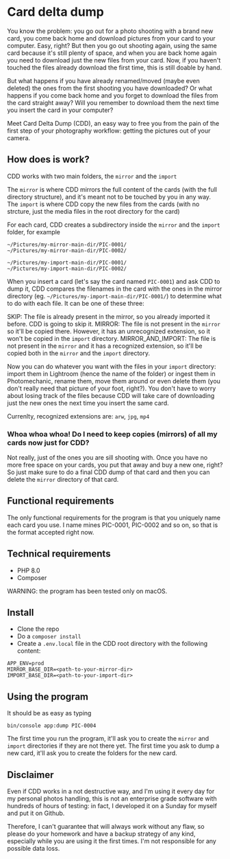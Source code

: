 # Card delta dump

You know the problem: you go out for a photo shooting with a brand new card, you come back home and download pictures from your card to your computer. Easy, right?
But then you go out shooting again, using the same card because it's still plenty of space, and when you are back home again you need to download just the new files from your card. Now, if you haven't touched the files already download the first time, this is still doable by hand.

But what happens if you have already renamed/moved (maybe even deleted) the ones from the first shooting you have downloaded?
Or what happens if you come back home and you forget to download the files from the card straight away? Will you remember to download them the next time you insert the card in your computer?

Meet Card Delta Dump (CDD), an easy way to free you from the pain of the first step of your photography workflow: getting the pictures out of your camera.

## How does is work?
CDD works with two main folders, the `mirror` and the `import`

The `mirror` is where CDD mirrors the full content of the cards (with the full directory structure), and it's meant not to be touched by you in any way.
The `import` is where CDD copy the new files from the cards (with no strcture, just the media files in the root directory for the card)

For each card, CDD creates a subdirectory inside the `mirror` and the `import` folder, for example

```
~/Pictures/my-mirror-main-dir/PIC-0001/
~/Pictures/my-mirror-main-dir/PIC-0002/
```

```
~/Pictures/my-import-main-dir/PIC-0001/
~/Pictures/my-import-main-dir/PIC-0002/
```

When you insert a card (let's say the card named `PIC-0001`) and ask CDD to dump it, CDD compares the filenames in the card with the ones in the mirror directory (eg. `~/Pictures/my-import-main-dir/PIC-0001/`) to determine what to do with each file. 
It can be one of these three:

SKIP: The file is already present in the mirror, so you already imported it before. CDD is going to skip it.
MIRROR: The file is not present in the `mirror` so it'll be copied there. However, it has an unrecognized extension, so it won't be copied in the `import` directory.
MIRROR_AND_IMPORT: The file is not present in the `mirror` and it has a recognized extension, so it'll be copied both in the `mirror` and the `import` directory.

Now you can do whatever you want with the files in your `import` directory: import them in Lightroom (hence the name of the folder) or ingest them in Photomechanic, rename them, move them around or even delete them (you don't really need that picture of your foot, right?). You don't have to worry about losing track of the files because CDD will take care of downloading just the new ones the next time you insert the same card. 

Currenlty, recognized extensions are: `arw`, `jpg`, `mp4`

### Whoa whoa whoa! Do I need to keep copies (mirrors) of all my cards now just for CDD?
Not really, just of the ones you are sill shooting with.
Once you have no more free space on your cards, you put that away and buy a new one, right? So just make sure to do a final CDD dump of that card and then you can delete the `mirror` directory of that card.

## Functional requirements
The only functional requirements for the program is that you uniquely name each card you use.
I name mines PIC-0001, PIC-0002 and so on, so that is the format accepted right now.

## Technical requirements
- PHP 8.0
- Composer

WARNING: the program has been tested only on macOS.

## Install
- Clone the repo
- Do a `composer install`
- Create a `.env.local` file in the CDD root directory with the following content:

```
APP_ENV=prod
MIRROR_BASE_DIR=<path-to-your-mirror-dir>
IMPORT_BASE_DIR=<path-to-your-import-dir>
```

## Using the program
It should be as easy as typing

```
bin/console app:dump PIC-0004
```

The first time you run the program, it'll ask you to create the `mirror` and `import` directories if they are not there yet.
The first time you ask to dump a new card, it'll ask you to create the folders for the new card.

## Disclaimer
Even if CDD works in a not destructive way, and I'm using it every day for my personal photos handling, this is not an enterprise grade software with hundreds of hours of testing: in fact, I developed it on a Sunday for myself and put it on Github.

Therefore, I can't guarantee that will always work without any flaw, so please do your homework and have a backup strategy of any kind, especially while you are using it the first times. I'm not responsible for any possible data loss.